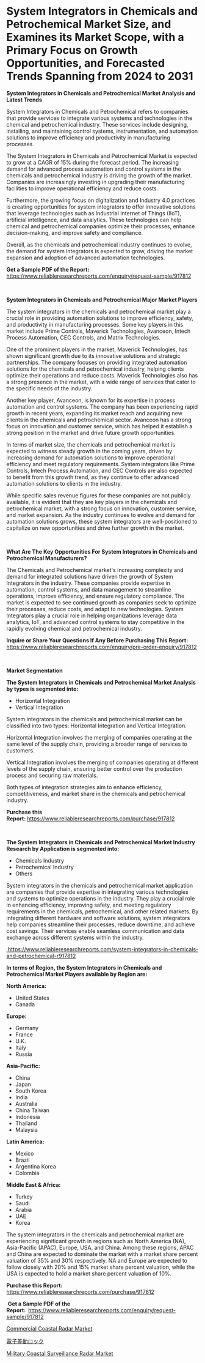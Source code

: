 <p><h1>System Integrators in Chemicals and Petrochemical Market Size, and Examines its Market Scope, with a Primary Focus on Growth Opportunities, and Forecasted Trends Spanning from 2024 to 2031</h1></p><p><strong>System Integrators in Chemicals and Petrochemical Market Analysis and Latest Trends</strong></p>
<p><p>System Integrators in Chemicals and Petrochemical refers to companies that provide services to integrate various systems and technologies in the chemical and petrochemical industry. These services include designing, installing, and maintaining control systems, instrumentation, and automation solutions to improve efficiency and productivity in manufacturing processes.</p><p>The System Integrators in Chemicals and Petrochemical Market is expected to grow at a CAGR of 15% during the forecast period. The increasing demand for advanced process automation and control systems in the chemicals and petrochemical industry is driving the growth of the market. Companies are increasingly investing in upgrading their manufacturing facilities to improve operational efficiency and reduce costs.</p><p>Furthermore, the growing focus on digitalization and Industry 4.0 practices is creating opportunities for system integrators to offer innovative solutions that leverage technologies such as Industrial Internet of Things (IIoT), artificial intelligence, and data analytics. These technologies can help chemical and petrochemical companies optimize their processes, enhance decision-making, and improve safety and compliance.</p><p>Overall, as the chemicals and petrochemical industry continues to evolve, the demand for system integrators is expected to grow, driving the market expansion and adoption of advanced automation technologies.</p></p>
<p><strong>Get a Sample PDF of the Report:&nbsp;</strong> <a href="https://www.reliableresearchreports.com/enquiry/request-sample/917812">https://www.reliableresearchreports.com/enquiry/request-sample/917812</a></p>
<p>&nbsp;</p>
<p><strong>System Integrators in Chemicals and Petrochemical Major Market Players</strong></p>
<p><p>The system integrators in the chemicals and petrochemical market play a crucial role in providing automation solutions to improve efficiency, safety, and productivity in manufacturing processes. Some key players in this market include Prime Controls, Maverick Technologies, Avanceon, Intech Process Automation, CEC Controls, and Matrix Technologies.</p><p>One of the prominent players in the market, Maverick Technologies, has shown significant growth due to its innovative solutions and strategic partnerships. The company focuses on providing integrated automation solutions for the chemicals and petrochemical industry, helping clients optimize their operations and reduce costs. Maverick Technologies also has a strong presence in the market, with a wide range of services that cater to the specific needs of the industry.</p><p>Another key player, Avanceon, is known for its expertise in process automation and control systems. The company has been experiencing rapid growth in recent years, expanding its market reach and acquiring new clients in the chemicals and petrochemical sector. Avanceon has a strong focus on innovation and customer service, which has helped it establish a strong position in the market and drive future growth opportunities.</p><p>In terms of market size, the chemicals and petrochemical market is expected to witness steady growth in the coming years, driven by increasing demand for automation solutions to improve operational efficiency and meet regulatory requirements. System integrators like Prime Controls, Intech Process Automation, and CEC Controls are also expected to benefit from this growth trend, as they continue to offer advanced automation solutions to clients in the industry.</p><p>While specific sales revenue figures for these companies are not publicly available, it is evident that they are key players in the chemicals and petrochemical market, with a strong focus on innovation, customer service, and market expansion. As the industry continues to evolve and demand for automation solutions grows, these system integrators are well-positioned to capitalize on new opportunities and drive further growth in the market.</p></p>
<p>&nbsp;</p>
<p><strong>What Are The Key Opportunities For System Integrators in Chemicals and Petrochemical Manufacturers?</strong></p>
<p><p>The Chemicals and Petrochemical market's increasing complexity and demand for integrated solutions have driven the growth of System Integrators in the industry. These companies provide expertise in automation, control systems, and data management to streamline operations, improve efficiency, and ensure regulatory compliance. The market is expected to see continued growth as companies seek to optimize their processes, reduce costs, and adapt to new technologies. System Integrators play a crucial role in helping organizations leverage data analytics, IoT, and advanced control systems to stay competitive in the rapidly evolving chemical and petrochemical industry.</p></p>
<p><strong>Inquire or Share Your Questions If Any Before Purchasing This Report:</strong> <a href="https://www.reliableresearchreports.com/enquiry/pre-order-enquiry/917812">https://www.reliableresearchreports.com/enquiry/pre-order-enquiry/917812</a></p>
<p>&nbsp;</p>
<p><strong>Market Segmentation</strong></p>
<p><strong>The System Integrators in Chemicals and Petrochemical Market Analysis by types is segmented into:</strong></p>
<p><ul><li>Horizontal Integration</li><li>Vertical Integration</li></ul></p>
<p><p>System integrators in the chemicals and petrochemical market can be classified into two types: Horizontal Integration and Vertical Integration. </p><p>Horizontal Integration involves the merging of companies operating at the same level of the supply chain, providing a broader range of services to customers. </p><p>Vertical Integration involves the merging of companies operating at different levels of the supply chain, ensuring better control over the production process and securing raw materials. </p><p>Both types of integration strategies aim to enhance efficiency, competitiveness, and market share in the chemicals and petrochemical industry.</p></p>
<p><strong>Purchase this Report:&nbsp;</strong><a href="https://www.reliableresearchreports.com/purchase/917812">https://www.reliableresearchreports.com/purchase/917812</a></p>
<p>&nbsp;</p>
<p><strong>The System Integrators in Chemicals and Petrochemical Market Industry Research by Application is segmented into:</strong></p>
<p><ul><li>Chemicals Industry</li><li>Petrochemical Industry</li><li>Others</li></ul></p>
<p><p>System integrators in the chemicals and petrochemical market application are companies that provide expertise in integrating various technologies and systems to optimize operations in the industry. They play a crucial role in enhancing efficiency, improving safety, and meeting regulatory requirements in the chemicals, petrochemical, and other related markets. By integrating different hardware and software solutions, system integrators help companies streamline their processes, reduce downtime, and achieve cost savings. Their services enable seamless communication and data exchange across different systems within the industry.</p></p>
<p><a href="https://www.reliableresearchreports.com/system-integrators-in-chemicals-and-petrochemical-r917812">&nbsp;https://www.reliableresearchreports.com/system-integrators-in-chemicals-and-petrochemical-r917812</a></p>
<p><strong>In terms of Region, the System Integrators in Chemicals and Petrochemical Market Players available by Region are:</strong></p>
<p>
    <p> <strong> North America: </strong>
        <ul>
            <li>United States</li>
            <li>Canada</li>
        </ul>
        </p> 
    <p> <strong> Europe: </strong>
        <ul>
            <li>Germany</li>
            <li>France</li>
            <li>U.K.</li>
            <li>Italy</li>
            <li>Russia</li>
        </ul>
        </p> 
    <p> <strong> Asia-Pacific: </strong>
        <ul>
            <li>China</li>
            <li>Japan</li>
            <li>South Korea</li>
            <li>India</li>
            <li>Australia</li>
            <li>China Taiwan</li>
            <li>Indonesia</li>
            <li>Thailand</li>
            <li>Malaysia</li>
        </ul>
        </p> 
    <p> <strong> Latin America: </strong>
        <ul>
            <li>Mexico</li>
            <li>Brazil</li>
            <li>Argentina Korea</li>
            <li>Colombia</li>
        </ul>
        </p> 
    <p> <strong> Middle East & Africa: </strong>
        <ul>
            <li>Turkey</li>
            <li>Saudi</li>
            <li>Arabia</li>
            <li>UAE</li>
            <li>Korea</li>
        </ul>
    </p>
    </p>
<p><p>The system integrators in the chemicals and petrochemical market are experiencing significant growth in regions such as North America (NA), Asia-Pacific (APAC), Europe, USA, and China. Among these regions, APAC and China are expected to dominate the market with a market share percent valuation of 35% and 30% respectively. NA and Europe are expected to follow closely with 20% and 15% market share percent valuation, while the USA is expected to hold a market share percent valuation of 10%.</p></p>
<p><strong>Purchase this Report: </strong><a href="https://www.reliableresearchreports.com/purchase/917812">https://www.reliableresearchreports.com/purchase/917812</a></p>
<p>&nbsp;<strong>Get a Sample PDF of the Report:&nbsp;&nbsp;</strong><a href="https://www.reliableresearchreports.com/enquiry/request-sample/917812">https://www.reliableresearchreports.com/enquiry/request-sample/917812</a></p>
<p><strong></strong></p>
<p><p><a href="https://www.linkedin.com/pulse/commercial-coastal-radar-market-trends-forecast-competitive-lxruf">Commercial Coastal Radar Market</a></p><p><a href="https://github.com/mohamedbakry57/Market-Research-Report-List-3/blob/main/946911356057.md">電子差動ロック</a></p><p><a href="https://www.linkedin.com/pulse/military-coastal-surveillance-radar-market-trends-analysis-eh4sf">Military Coastal Surveillance Radar Market</a></p></p>